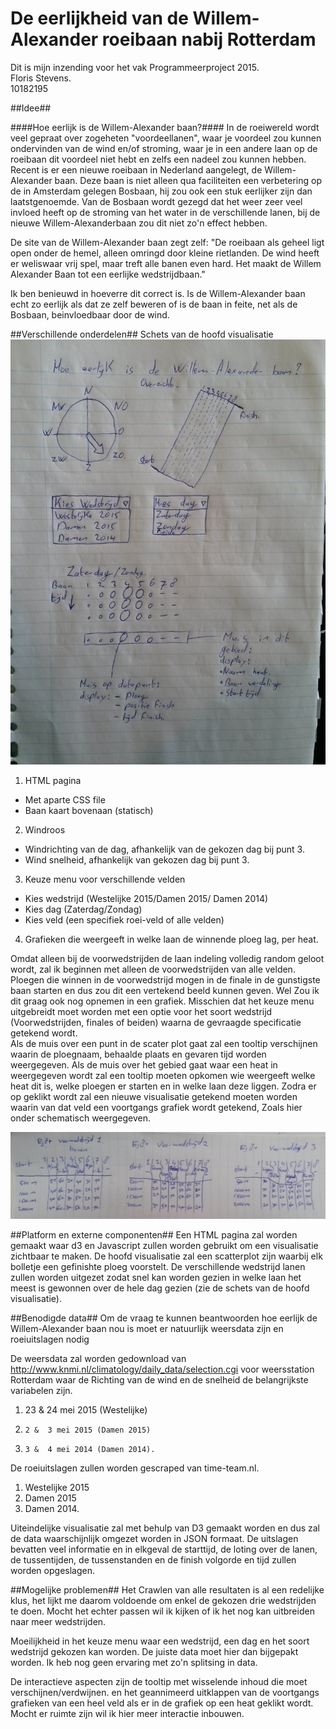 # De eerlijkheid van de Willem-Alexander roeibaan nabij Rotterdam
Dit is mijn inzending voor het vak Programmeerproject 2015.  
Floris Stevens. 	
10182195

##Idee##

####Hoe eerlijk is de Willem-Alexander baan?####
In de roeiwereld wordt veel gepraat over zogeheten "voordeellanen", waar je voordeel zou kunnen ondervinden van de wind en/of stroming, waar je in een andere laan op de roeibaan dit voordeel niet hebt en zelfs een nadeel zou kunnen hebben.  Recent is er een nieuwe roeibaan in Nederland aangelegt, de Willem-Alexander baan. Deze baan is niet alleen qua faciliteiten een verbetering op de in Amsterdam gelegen Bosbaan, hij zou ook een stuk eerlijker zijn dan laatstgenoemde. Van de Bosbaan wordt gezegd dat het weer zeer veel invloed heeft op de stroming van het water in de  verschillende lanen, bij de nieuwe Willem-Alexanderbaan zou dit niet zo'n effect hebben.

De site van de Willem-Alexander baan zegt zelf:
"De roeibaan als geheel ligt open onder de hemel, alleen omringd door kleine rietlanden. De wind heeft er weliswaar vrij spel, maar treft alle banen even hard. Het maakt de Willem Alexander Baan tot een eerlijke wedstrijdbaan."

Ik ben benieuwd in hoeverre dit correct is. Is de Willem-Alexander baan echt zo eerlijk als dat ze zelf beweren of is de baan in feite, net als
de Bosbaan, beinvloedbaar door de wind.

##Verschillende onderdelen##
Schets van de hoofd visualisatie
![dag grafiek](doc/schets_dag.jpg)

1. HTML pagina
  * Met aparte CSS file
  * Baan kaart bovenaan (statisch)
2. Windroos
  * Windrichting van de dag, afhankelijk van de gekozen dag bij punt 3.
  * Wind snelheid, afhankelijk van gekozen dag bij punt 3. 
3. Keuze menu voor verschillende velden
  * Kies wedstrijd (Westelijke 2015/Damen 2015/ Damen 2014)
  * Kies dag (Zaterdag/Zondag)
  * Kies veld (een specifiek roei-veld of alle velden)
4. Grafieken die weergeeft in welke laan de winnende ploeg lag, per heat.

Omdat alleen bij de voorwedstrijden de laan indeling volledig random geloot wordt, zal ik beginnen met alleen de voorwedstrijden van alle velden. Ploegen die winnen in de voorwedstrijd mogen in de finale in de gunstigste baan starten en dus zou dit een vertekend beeld kunnen geven. Wel Zou ik dit graag ook nog opnemen in een grafiek. Misschien dat het keuze menu uitgebreidt moet worden met een optie voor het soort wedstrijd (Voorwedstrijden, finales of beiden) waarna de gevraagde specificatie getekend wordt.  
Als de muis over een punt in de scater plot gaat zal een tooltip verschijnen waarin de ploegnaam, behaalde plaats en gevaren tijd worden weergegeven. Als de muis over het gebied gaat waar een heat in weergegeven wordt zal een tooltip moeten opkomen wie weergeeft welke heat dit is, welke ploegen er starten en in welke laan deze liggen. Zodra er op geklikt wordt zal een nieuwe visualisatie getekend moeten worden waarin van dat veld een voortgangs grafiek wordt getekend, Zoals hier onder schematisch weergegeven.

![veld grafiek](doc/schets_veld.jpg)


##Platform en externe componenten##
Een HTML pagina zal worden gemaakt waar d3 en Javascript zullen worden gebruikt om een visualisatie zichtbaar te maken. De hoofd visualisatie zal een scatterplot zijn waarbij elk bolletje een gefinishte ploeg voorstelt. De verschillende wedstrijd lanen zullen worden uitgezet zodat snel kan worden gezien in welke laan het meest is gewonnen over de hele dag gezien (zie de schets van de hoofd visualisatie).

##Benodigde data##
Om de vraag te kunnen beantwoorden hoe eerlijk de Willem-Alexander baan nou is moet er natuurlijk weersdata zijn en roeiuitslagen nodig

De weersdata zal worden gedownload van http://www.knmi.nl/climatology/daily_data/selection.cgi voor weersstation Rotterdam waar de Richting van
de wind en de snelheid de belangrijkste variabelen zijn.  
  1.	23 & 24 mei 2015 (Westelijke)
  2.	 2 &  3 mei 2015 (Damen 2015)
  3.	 3 &  4 mei 2014 (Damen 2014).

De roeiuitslagen zullen worden gescraped van time-team.nl.  
  1.	Westelijke 2015
  2.	Damen 2015
  3.	Damen 2014.

Uiteindelijke visualisatie zal met behulp van D3 gemaakt worden en dus zal de data waarschijnlijk omgezet worden in JSON formaat.
De uitslagen bevatten veel informatie en in elkgeval de starttijd, de loting over de lanen, de tussentijden, de tussenstanden en de finish volgorde en tijd zullen worden opgeslagen.


##Mogelijke problemen##
Het Crawlen van alle resultaten is al een redelijke klus, het lijkt me daarom voldoende om enkel de gekozen drie wedstrijden te doen. Mocht het echter passen wil ik kijken of ik het nog kan uitbreiden naar meer wedstrijden.

Moeilijkheid in het keuze menu waar een wedstrijd, een dag en het soort wedstrijd gekozen kan worden. De juiste data moet hier dan bijgepakt worden. Ik heb nog geen ervaring met zo'n splitsing in data.

De interactieve aspecten zijn de tooltip met wisselende inhoud die moet verschijnen/verdwijnen. en het geannimeerd uitklappen van de voortgangs grafieken van een heel veld als er in de grafiek op een heat geklikt wordt. Mocht er ruimte zijn wil ik hier meer interactie inbouwen.
